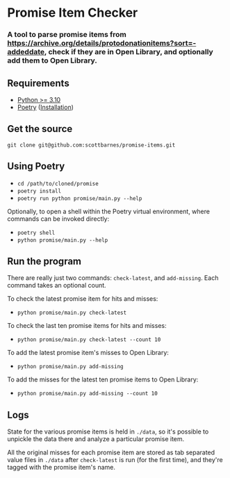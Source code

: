 # Promise Item Checker
### A tool to parse promise items from https://archive.org/details/protodonationitems?sort=-addeddate, check if they are in Open Library, and optionally add them to Open Library.

## Requirements
- [Python >= 3.10](https://www.python.org/downloads/release/python-3100/)
- [Poetry](https://github.com/python-poetry/poetry) ([Installation](https://github.com/python-poetry/poetry#installation))

## Get the source
`git clone git@github.com:scottbarnes/promise-items.git`

## Using Poetry
- `cd /path/to/cloned/promise`
- `poetry install`
- `poetry run python promise/main.py --help`


Optionally, to open a shell within the Poetry virtual environment, where commands can be
invoked directly:
- `poetry shell`
- `python promise/main.py --help`

## Run the program
There are really just two commands: `check-latest`, and `add-missing`.
Each command takes an optional count.

To check the latest promise item for hits and misses:
- `python promise/main.py check-latest`

To check the last ten promise items for hits and misses:
- `python promise/main.py check-latest --count 10`

To add the latest promise item's misses to Open Library:
- `python promise/main.py add-missing`

To add the misses for the latest ten promise items to Open Library:
- `python promise/main.py add-missing --count 10`

## Logs
State for the various promise items is held in `./data`, so it's possible to unpickle
the data there and analyze a particular promise item.

All the original misses for each promise item are stored as tab separated value files
in `./data` after `check-latest` is run (for the first time), and they're tagged with
the promise item's name.
